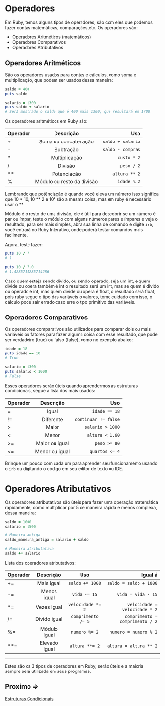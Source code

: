 # Operadores

Em Ruby, temos alguns tipos de operadores, são com eles que podemos fazer contas matemáticas, comparações,etc. Os operadores são:

- Operadores Aritméticos (matemáticos)
- Operadores Comparativos
- Operadores Atributativos
  
## Operadores Aritméticos
 
São os operadores usados para contas e cálculos, como soma e multiplicação, que podem ser usados dessa maneira:

```ruby
saldo = 400
puts saldo

salario = 1300
puts saldo + salario
# Será mostrado o saldo que é 400 mais 1300, que resultará em 1700
```

Os operadores aritméticos em Ruby são:

| Operador | Descrição                  | Uso                 |
|:---------|:--------------------------:|--------------------:|
| +        | Soma ou concatenação       | ``saldo + salario`` |
| -        | Subtração                  | ``saldo - compras`` |
| *        | Multiplicação              | ``custo * 2``       |
| /        | Divisão                    | ``peso / 2``        |
| **       | Potenciação                | ``altura ** 2``     |
| %        | Módulo ou resto da divisão | ``idade % 2``       |

Lembrando que potênciação é quando você eleva um número isso significa que 10 * 10, 10 ** 2 e 10² são a mesma coisa, mas em ruby é necessário usar o **

Módulo é o resto de uma divisão, ele é útil para descobrir se um número é par ou ímpar, teste o módulo com alguns números pares e ímpares e veja o resultado, para ser mais simples, abra sua linha de comando e digite ``irb``, você entrará no Ruby Interativo, onde poderá testar comandos mais facilmente.

Agora, teste fazer:

```ruby
puts 10 / 7
# 1

puts 10 / 7.0
# 1.4285714285714286
```

Caso quem esteja sendo divido, ou sendo operado, seja um int, e quem divide ou opera também é int o resultado será um int, mas se quem é divido ou operado é int, mas quem divide ou opera é float, o resultado será float, pois ruby segue o tipo das variáveis o valores, tome cuidado com isso, o cálculo pode sair errado caso erre o tipo primitivo das variáveis.

## Operadores Comparativos

Os operadores comparativos são utilizados para comparar dois ou mais variáveis ou fatores para fazer alguma coisa com esse resultado, que pode ser verdadeiro (true) ou falso (false), como no exemplo abaixo:

```ruby
idade = 18
puts idade == 18
# True

salario = 1300
puts salario < 1000
# False
```

Esses operadores serão úteis quando aprendermos as estruturas condicionais, segue a lista dos mais usados:

| Operador | Descrição                  | Uso                   | 
|:---------|:--------------------------:|----------------------:|
| =        | Igual                      | ``idade == 18``       |
| !=       | Diferente                  | ``continuar != false``|
| >        | Maior                      | ``salario > 1000``    |
| <        | Menor                      | ``altura < 1.60``     |
| >=       | Maior ou igual             | ``peso >= 80``        |
| <=       | Menor ou igual             | ``quartos <= 4``      |

Brinque um pouco com cada um para aprender seu funcionamento usando o ``irb`` ou digitando o código em seu editor de texto ou IDE.

# Operadores Atributativos

Os operadores atributativos são úteis para fazer uma operação matemática rapidamente, como multiplicar por 5 de maneira rápida e menos complexa, dessa maneira:

```ruby
saldo = 1000
salario = 1500

# Maneira antiga
saldo_maneira_antiga = salario + saldo

# Maneira atributativa
saldo += salario
```

Lista dos operadores atributativos:

| Operador | Descrição                  | Uso                   | Igual á                           |
|:---------|:--------------------------:|:---------------------:|----------------------------------:|
| +=       | Mais igual                 | ``saldo += 1000``     |``saldo = saldo + 1000``           |
| -=       | Menos igual                | ``vida -= 15``        | ``vida = vida - 15``              |
| *=       | Vezes igual                | ``velocidade *= 2``   | ``velocidade = velocidade * 2``   |
| /=       | Divido igual               | ``comprimento /= 5``  | ``comprimento = comprimento / 2`` |
| %=       | Módulo igual               | ``numero %= 2``       | ``numero = numero % 2``           |
| **=      | Elevado igual              | ``altura **= 2``      | ``altura = altura ** 2``          |

---

Estes são os 3 tipos de operadores em Ruby, serão úteis e a maioria sempre será utilizada em seus programas.

## Proximo =>
[Estruturas Condicionais](../condicionais/README.md)
